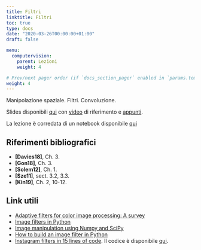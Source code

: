 ```yaml
---
title: Filtri
linktitle: Filtri
toc: true
type: docs
date: "2020-03-26T00:00:00+01:00"
draft: false

menu:
  computervision:
    parent: Lezioni
    weight: 4

# Prev/next pager order (if `docs_section_pager` enabled in `params.toml`)
weight: 4
---
```


Manipolazione spaziale. Filtri. Convoluzione. 

Slides disponibili [qui](../pdf/3.Filters.pdf) con [video](https://web.microsoftstream.com/video/93ece5f0-126e-4cca-922d-551ba5e74998) di riferimento e [appunti](../pdf/l3_appunti.pdf). 

La lezione è corredata di un notebook disponibile [qui](https://github.com/gmanco/cv_notebooks/blob/master/2.Filters.ipynb)

## Riferimenti bibliografici

- **[Davies18]**, Ch. 3. 
- **[Gon18]**, Ch. 3. 
- **[Solem12]**, Ch. 1.
- **[Sze11]**, sect. 3.2, 3.3.
- **[Kin19]**, Ch. 2, 10-12.

## Link utili

- [Adaptive filters for color image processing: A survey](https://ieeexplore.ieee.org/document/7075360)
- [Image filters in Python](https://towardsdatascience.com/image-filters-in-python-26ee938e57d2)
- [Image manipulation using Numpy and SciPy](https://scipy-lectures.org/advanced/image_processing/)
- [How to build an image filter in Python](https://medium.com/@enzoftware/how-to-build-amazing-images-filters-with-python-median-filter-sobel-filter-%EF%B8%8F-%EF%B8%8F-22aeb8e2f540)
- [Instagram filters in 15 lines of code](https://www.youtube.com/watch?v=otLGDpBglEA&feature=player_embedded). Il codice è disponibile [qui](https://github.com/lukexyz/CV-Instagram-Filters/blob/master/gotham.py).  
